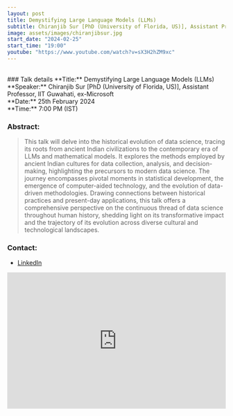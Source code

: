 ```yaml
---
layout: post
title: Demystifying Large Language Models (LLMs)
subtitle: Chiranjib Sur [PhD (University of Florida, US)], Assistant Professor, IIT Guwahati, ex-Microsoft
image: assets/images/chiranjibsur.jpg
start_date: "2024-02-25"
start_time: "19:00"
youtube: "https://www.youtube.com/watch?v=sX3H2hZM9xc"
---
```


<br>
### Talk details
**Title:** Demystifying Large Language Models (LLMs) <br/>
**Speaker:** Chiranjib Sur [PhD (University of Florida, US)], Assistant Professor, IIT Guwahati, ex-Microsoft
<br/>
**Date:** 25th February 2024<br/>
**Time:** 7:00 PM (IST)

### Abstract: 
>This talk will delve into the historical evolution of data science, tracing its roots from ancient Indian civilizations to the contemporary era of LLMs and mathematical models. It explores the methods employed by ancient Indian cultures for data collection, analysis, and decision-making, highlighting the precursors to modern data science. The journey encompasses pivotal moments in statistical development, the emergence of computer-aided technology, and the evolution of data-driven methodologies. Drawing connections between historical practices and present-day applications, this talk offers a comprehensive perspective on the continuous thread of data science throughout human history, shedding light on its transformative impact and the trajectory of its evolution across diverse cultural and technological landscapes.

### Contact: 
- [LinkedIn](https://www.linkedin.com/in/chiranjibsuruf/)

<iframe width="100%" height="315" src="https://www.youtube.com/embed/sX3H2hZM9xc?si=kBBL0DgY5XtMiKq3" title="YouTube video player" frameborder="0" allow="accelerometer; autoplay; clipboard-write; encrypted-media; gyroscope; picture-in-picture; web-share" allowfullscreen></iframe>